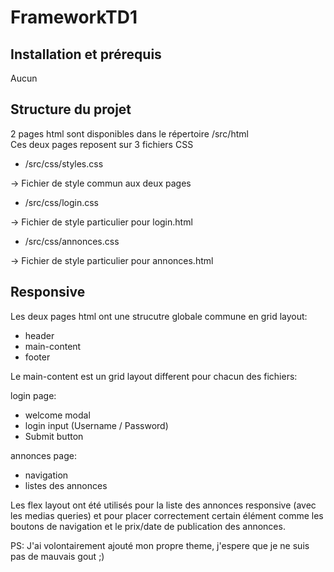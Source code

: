 # FrameworkTD1

## Installation et prérequis

Aucun

## Structure du projet

2 pages html sont disponibles dans le répertoire /src/html <br>
Ces deux pages reposent sur 3 fichiers CSS
- /src/css/styles.css <br>

-> Fichier de style commun aux deux pages
- /src/css/login.css <br>

-> Fichier de style particulier pour login.html
- /src/css/annonces.css <br>

-> Fichier de style particulier pour annonces.html

## Responsive

Les deux pages html ont une strucutre globale commune en grid layout:
- header
- main-content
- footer
  
Le main-content est un grid layout different pour chacun des fichiers:<br>

login page:
- welcome modal
- login input (Username / Password)
- Submit button

annonces page:
- navigation
- listes des annonces

Les flex layout ont été utilisés pour la liste des annonces responsive (avec les medias queries) et pour placer correctement certain élément comme les boutons de navigation et le prix/date de publication des annonces.

PS: J'ai volontairement ajouté mon propre theme, j'espere que je ne suis pas de mauvais gout ;) 


